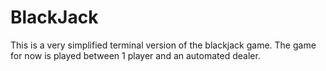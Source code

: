 # BlackJack
This is a very simplified terminal version of the blackjack game. The game for now is played between 1 player and an automated dealer.
